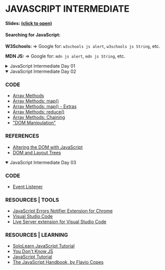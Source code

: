 # JAVASCRIPT INTERMEDIATE

#### Slides: <a href="https://kostasx.github.io/EventLoop/Education/TechTalentSchool/javascript/intermediate.html#/tts-intro" target="_blank">(click to open)</a>

#### Searching for JavaScript:

**W3Schools:** => Google for: `w3schools js alert`, `w3schools js String`, etc.

**MDN JS:** => Google for: `mdn js alert`, `mdn js String`, etc.

<details>

<summary>JavaScript Intermediate Day 01</summary>

### BEST PRACTICES

- Place your variable and function declarations at the beginning of each scope, whether it is a function scope or a block scope.
- Assign values to variables before accessing them.
  ```
  function myApp(){

	// Declare and assign values first:
	let config = true;
    let name = "My App";
    function show(){ return 42; }

	// Rest of the code which calls the functions 
    // and accesses the variables declared above.
    console.log( name );
    show();

  }
  ```

### CODE

- ["use strict"](./code/usestrict.html)

### QUESTIONS

***What happens when we create a second variable and assign the same Object structure to it?***

- A new Object structure is created and linked to the newly created variable. The first variable holds a reference to a different (yet identical) Object structure in memory.
- [Visualisation](http://www.pythontutor.com/javascript.html#code=let%20obj%20%3D%20%7B%0A%20%20name%3A%20%22kostas%22,%0A%20%20surname%3A%20%22minaidis%22,%0A%20%20showName%3A%20function%28%29%7B%0A%20%20%20%20console.log%28%20this.surname%20%29%3B%20//%20We%20should%20always%20use%20this%0A%20%20%7D%0A%7D%0A%0Aconsole.log%28%20obj.surname%20%29%3B%0A%0Alet%20another%20%3D%20%7B%0A%20%20name%3A%20%22John%22,%0A%20%20surname%3A%20%22Doe%22%0A%7D%0A%0Aconsole.log%28%20another.surname%20%29%3B&curInstr=4&mode=display&origin=opt-frontend.js&py=js&rawInputLstJSON=%5B%5D)

### REFERENCES

- ["use strict"](https://www.w3schools.com/js/js_strict.asp)
- [Watch: Custom sorting function for the Array sort() method @ `Coding Train`](https://youtu.be/MWD-iKzR2c8?t=171)
- [The Array `sort()` method at MDN](https://developer.mozilla.org/en-US/docs/Web/JavaScript/Reference/Global_Objects/Array/sort)
- [Copying Arrays using slice(): a visualization](http://www.pythontutor.com/javascript.html#code=let%20numbers%20%3D%20%5B%201,%202,%203,%204%20%5D%3B%0Alet%20reversedNumbers%20%3D%20numbers.slice%28%29%3B%0AreversedNumbers.reverse%28%29%3B%0Aconsole.log%28%20numbers%20%29%3B%0Aconsole.log%28%20reversedNumbers%20%29%3B&curInstr=5&mode=display&origin=opt-frontend.js&py=js&rawInputLstJSON=%5B%5D) 
- [JavaScript Reserved Keywords](https://www.w3schools.com/js/js_reserved.asp)
- [How Arrays are `passed By Reference` (Visualisation)](http://www.pythontutor.com/javascript.html#code=let%20listOfNumbers%20%3D%20%5B%201,%202,%203,%204,%205%20%5D%3B%0A%0Alet%20pseudoCopy%20%3D%20listOfNumbers%3B%0A%0ApseudoCopy%5B1%5D%20%3D%20%22Ops!%22%3B%0A%0A&curInstr=3&mode=display&origin=opt-frontend.js&py=js&rawInputLstJSON=%5B%5D) 
- [Understanding this in Objects (Visualisation)](http://www.pythontutor.com/javascript.html#code=let%20obj%20%3D%20%7B%0A%20%20name%3A%20%22kostas%22,%0A%20%20surname%3A%20%22minaidis%22,%0A%20%20showName%3A%20function%28%29%7B%0A%20%20%20%20console.log%28%20obj.surname%20%29%3B%20//%20We%20should%20always%20use%20this%0A%20%20%7D%0A%7D%0A%0Alet%20another%20%3D%20obj%3B%0Aobj%20%3D%205%3B%0A%0Aanother.showName%28%29%3B%0A&curInstr=6&mode=display&origin=opt-frontend.js&py=js&rawInputLstJSON=%5B%5D)

</details>

<details open>

<summary>JavaScript Intermediate Day 02</summary>

### CODE

- [Array Methods](./code/array-methods.html)
- [Array Methods: map()](./code/array-map.html)
- [Array Methods: map() - Extras](./code/array-map-extras.html)
- [Array Methods: reduce()](./code/array-reduce.html)
- [Array Methods: Chaining](./code/array-chaining.html)
- ["DOM Manipulation"](./code/dom.html)



### REFERENCES

- [Altering the DOM with JavaScript](https://zellwk.com/blog/js-in-dom/)
- [DOM and Layout Trees](https://github.com/leonardomso/33-js-concepts#13-dom-and-layout-trees)

</details>

<details open>

<summary>JavaScript Intermediate Day 03</summary>

### CODE

- [Event Listener](./code/eventlistener.html)

</details>

### RESOURCES | TOOLS

- [JavaScript Errors Notifier Extension for Chrome](https://chrome.google.com/webstore/detail/javascript-errors-notifie/jafmfknfnkoekkdocjiaipcnmkklaajd?hl=en)
- [Visual Studio Code](https://code.visualstudio.com/)
- [Live Server extension for Visual Studio Code](https://marketplace.visualstudio.com/items?itemName=ritwickdey.LiveServer)

### RESOURCES | LEARNING
 
- [SoloLearn JavaScript Tutorial](https://www.sololearn.com/Course/JavaScript/)
- [You Don't Know JS](https://github.com/getify/You-Dont-Know-JS)
- [JavaScript Tutorial](http://www.javascripttutorial.net/)
- [The JavaScript Handbook, by Flavio Copes](https://flaviocopes.com/page/ebooks/)
